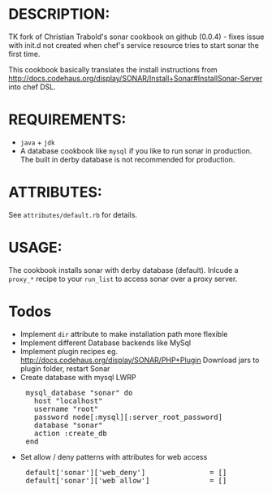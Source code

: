 # DESCRIPTION:

TK fork of Christian Trabold's sonar cookbook on github (0.0.4) - fixes issue with init.d not created when chef's service resource tries to start sonar the first time.

This cookbook basically translates the install instructions from http://docs.codehaus.org/display/SONAR/Install+Sonar#InstallSonar-Server into chef DSL.

# REQUIREMENTS:

* `java` + `jdk`
* A database cookbook like `mysql` if you like to run sonar in production.
The built in derby database is not recommended for production.

# ATTRIBUTES:

See `attributes/default.rb` for details.

# USAGE:

The cookbook installs sonar with derby database (default).
Inlcude a `proxy_*` recipe to your `run_list` to access sonar over a proxy server.

# Todos

* Implement `dir` attribute to make installation path more flexible
* Implement different Database backends like MySql
* Implement plugin recipes eg. http://docs.codehaus.org/display/SONAR/PHP+Plugin
  Download jars to plugin folder, restart Sonar
* Create database with mysql LWRP
<pre>
	mysql_database "sonar" do
	  host "localhost"
	  username "root"
	  password node[:mysql][:server_root_password]
	  database "sonar"
	  action :create_db
	end
</pre>
* Set allow / deny patterns with attributes for web access
<pre>
	default['sonar']['web_deny']               = []
	default['sonar']['web_allow']              = []
</pre>
